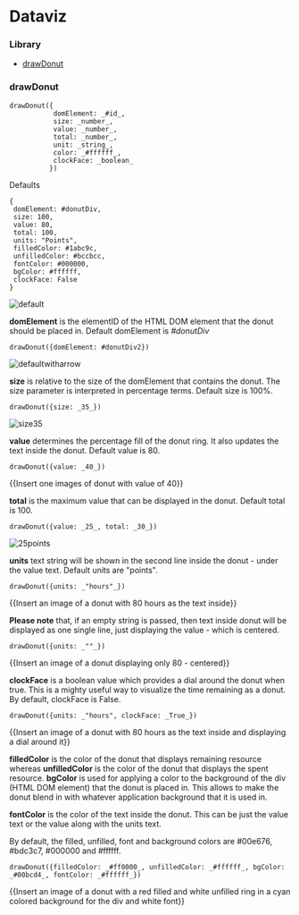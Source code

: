 # Dataviz
### Library

- [drawDonut](https://github.com/Infratab/dataviz/blob/master/README.md#drawdonut)
 

### drawDonut

```
drawDonut({
           domElement: _#id_,
           size: _number_,
           value: _number_,
           total: _number_,
           unit: _string_,
           color: _#ffffff_,
           clockFace: _boolean_
          })
```

Defaults
```
{
 domElement: #donutDiv,
 size: 100,
 value: 80,
 total: 100,
 units: "Points",
 filledColor: #1abc9c,
 unfilledColor: #bccbcc,
 fontColor: #000000,
 bgColor: #ffffff,
 clockFace: False
} 
```

![default](https://cloud.githubusercontent.com/assets/13765124/13426786/ccdafbe2-dfd5-11e5-8b88-2c9a88bb58c2.png)


**domElement** is the elementID of the HTML DOM element that the donut should be placed in. Default domElement is _#donutDiv_

```drawDonut({domElement: #donutDiv2})```

![defaultwitharrow](https://cloud.githubusercontent.com/assets/13765124/13426834/20c0e0e6-dfd6-11e5-928c-9615339de912.png)

**size** is relative to the size of the domElement that contains the donut. The size parameter is interpreted in percentage terms. Default size is 100%.

```drawDonut({size: _35_})```

![size35](https://cloud.githubusercontent.com/assets/13765124/13426876/6d93cba4-dfd6-11e5-9082-62b1af669bb8.png)

**value** determines the percentage fill of the donut ring. It also updates the text inside the donut. Default value is 80.

```drawDonut({value: _40_})```
  
{{Insert one images of donut with value of 40}}

**total** is the maximum value that can be displayed in the donut. Default total is 100.

```drawDonut({value: _25_, total: _30_})```

![25points](https://cloud.githubusercontent.com/assets/13765124/13426918/ab266a4e-dfd6-11e5-8731-176c0e80467e.png)

**units** text string will be shown in the second line inside the donut - under the value text. Default units are "points".

```drawDonut({units: _"hours"_})```

{{Insert an image of a donut with 80 hours as the text inside}}

**Please note** that, if an empty string is passed, then text inside donut will be displayed as one single line, just displaying the value - which is centered.

```drawDonut({units: _""_})```

{{Insert an image of a donut displaying only 80 - centered}}

**clockFace** is a boolean value which provides a dial around the donut when true. This is a mighty useful way to visualize the time remaining as a donut. By default, clockFace is False.

```drawDonut({units: _"hours", clockFace: _True_})```

{{Insert an image of a donut with 80 hours as the text inside and displaying a dial around it}}

**filledColor** is the color of the donut that displays remaining resource whereas **unfilledColor** is the color of the donut that displays the spent resource. **bgColor** is used for applying a color to the background of the div (HTML DOM element) that the donut is placed in. This allows to make the donut blend in with whatever application background that it is used in.

**fontColor** is the color of the text inside the donut. This can be just the value text or the value along with the units text.

By default, the filled, unfilled, font and background colors are #00e676, #bdc3c7, #000000 and #ffffff.

```drawDonut({filledColor: _#ff0000_, unfilledColor: _#ffffff_, bgColor: _#00bcd4_, fontColor: _#ffffff_})```

{{Insert an image of a donut with a red filled and white unfilled ring in a cyan colored background for the div and white font}}
